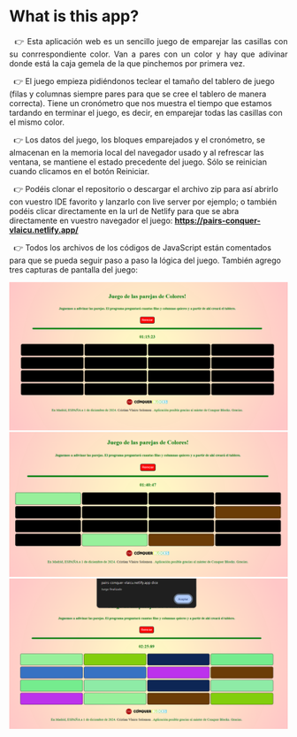 # What is this app?

<p style='text-align: justify'>
&nbsp;&nbsp;👉 Esta aplicación web es un sencillo juego de emparejar las casillas con su conrrespondiente color. Van a pares con un color y hay que adivinar donde está la caja gemela de la que pinchemos por primera vez.

&nbsp;&nbsp;👉 El juego empieza pidiéndonos teclear el tamaño del tablero de juego (filas y columnas siempre pares para que se cree el tablero de manera correcta). Tiene un cronómetro que nos muestra el tiempo que estamos tardando en terminar el juego, es decir, en emparejar todas las casillas con el mismo color.

&nbsp;&nbsp;👉 Los datos del juego, los bloques emparejados y el cronómetro, se almacenan en la memoria local del navegador usado y al refrescar las ventana, se mantiene el estado precedente del juego. Sólo se reinician cuando clicamos en el botón Reiniciar.

&nbsp;&nbsp;👉 Podéis clonar el repositorio o descargar el archivo zip para así abrirlo con vuestro IDE favorito y lanzarlo con live server por ejemplo; o también podéis clicar directamente en la url de Netlify para que se abra directamente en vuestro navegador el juego: <a target="_blank" href="https://pairs-conquer-vlaicu.netlify.app/" ><b>https://pairs-conquer-vlaicu.netlify.app/</b></a>

&nbsp;&nbsp;👉 Todos los archivos de los códigos de JavaScript están comentados para que se pueda seguir paso a paso la lógica del juego. También agrego tres capturas de pantalla del juego:

<img src="pairs1.png" alt="Descripción" width="700"/>
<img src="pairs2.png" alt="Descripción" width="700"/>
<img src="pairs3.png" alt="Descripción" width="700"/>

</p>
